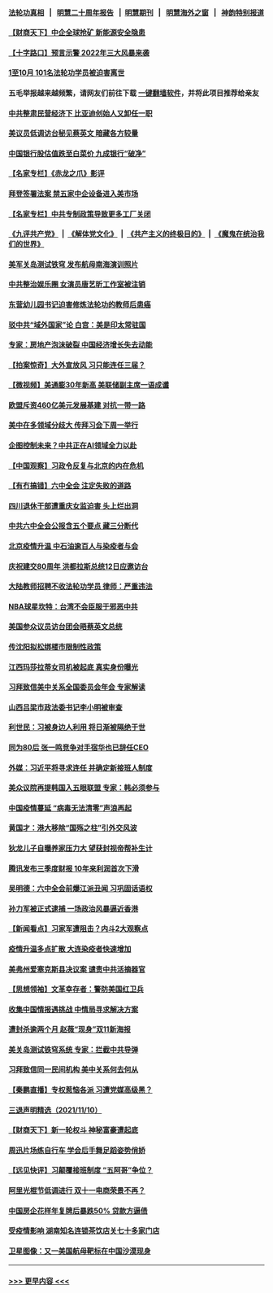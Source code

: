 #### [法轮功真相](https://github.com/gfw-breaker/truth/blob/master/README.md?t=0) &nbsp;&nbsp;|&nbsp;&nbsp; [明慧二十周年报告](https://github.com/gfw-breaker/mh-reports/blob/master/README.md?t=0) &nbsp;&nbsp;|&nbsp;&nbsp;[明慧期刊](https://github.com/gfw-breaker/mh-qikan) &nbsp;&nbsp;|&nbsp;&nbsp; [明慧海外之窗](https://github.com/gfw-breaker/mh-news/blob/master/README.md?t=0) &nbsp;&nbsp;|&nbsp;&nbsp; [神韵特别报道](https://github.com/gfw-breaker/mh-news/blob/master/shenyun.md?t=0)
#### [【财商天下】中企全球抢矿 新能源安全隐患](../pages/nsc413/n13370552.md?t=11120901) 
#### [【十字路口】预言示警 2022年三大风暴来袭](../pages/nsc413/n13370068.md?t=11120901) 
#### [1至10月 101名法轮功学员被迫害离世](../pages/nsc413/n13369752.md?t=11120901) 
#### 五毛举报越来越频繁，请网友们前往下载 [一键翻墙软件](https://github.com/gfw-breaker/ssr-accounts)，并将此项目推荐给亲友
#### [中共整肃民营经济下 比亚迪创始人又卸任一职](../pages/nsc413/n13370438.md?t=11120901) 
#### [美议员低调访台秘见蔡英文 暗藏各方较量](../pages/nsc413/n13370119.md?t=11120901) 
#### [中国银行股估值跌至白菜价 九成银行“破净”](../pages/nsc413/n13370511.md?t=11120901) 
#### [【名家专栏】《赤龙之爪》影评](../pages/nsc413/n13369685.md?t=11120901) 
#### [拜登签署法案 禁五家中企设备进入美市场](../pages/nsc413/n13370379.md?t=11120901) 
#### [【名家专栏】中共专制政策导致更多工厂关闭](../pages/nsc413/n13369707.md?t=11120901) 
#### [《九评共产党》](https://github.com/begood0513/9ping.md/blob/master/README.md) &nbsp;|&nbsp; [《解体党文化》](../../../../jtdwh.md/blob/master/README.md)  &nbsp;|&nbsp; [《共产主义的终极目的》](../../../../gczydzjmd.md/blob/master/README.md) &nbsp;|&nbsp; [《魔鬼在统治我们的世界》](../../../../mgztzwmdsj.md/blob/master/README.md) 
#### [美军关岛测试铁穹 发布航母南海演训照片](../pages/nsc413/n13370417.md?t=11120901) 
#### [中共整治娱乐圈 女演员唐艺昕工作室被注销](../pages/nsc413/n13370347.md?t=11120901) 
#### [东营幼儿园书记迫害修炼法轮功的教师后患癌](../pages/nsc413/n13365505.md?t=11120901) 
#### [驳中共“域外国家”论 白宫：美是印太常驻国](../pages/nsc413/n13370330.md?t=11120901) 
#### [专家：房地产泡沫破裂 中国经济增长失去动能](../pages/nsc413/n13370207.md?t=11120901) 
#### [【拍案惊奇】大外宣放风 习只能连任三届？](../pages/nsc413/n13369997.md?t=11120901) 
#### [【微视频】美通膨30年新高 美联储副主席一语成谶](../pages/nsc413/n13369768.md?t=11120901) 
#### [欧盟斥资460亿美元发展基建 对抗一带一路](../pages/nsc413/n13370048.md?t=11120901) 
#### [美中在多领域分歧大 传拜习会下周一举行](../pages/nsc413/n13370089.md?t=11120901) 
#### [企图控制未来？中共正在AI领域全力以赴](../pages/nsc413/n13369998.md?t=11120901) 
#### [【中国观察】习政令反复与北京的内在危机](../pages/nsc413/n13369238.md?t=11120901) 
#### [【有冇搞错】六中全会 注定失败的道路](../pages/nsc413/n13367982.md?t=11120901) 
#### [四川退休干部遭重庆女监迫害 头上烂出洞](../pages/nsc413/n13367312.md?t=11120901) 
#### [中共六中全会公报含五个要点 藏三分断代](../pages/nsc413/n13369584.md?t=11120901) 
#### [北京疫情升温 中石油逾百人与染疫者与会](../pages/nsc413/n13369273.md?t=11120901) 
#### [庆祝建交80周年 洪都拉斯总统12日应邀访台](../pages/nsc413/n13369362.md?t=11120901) 
#### [大陆教师招聘不收法轮功学员 律师：严重违法](../pages/nsc413/n13365839.md?t=11120901) 
#### [NBA球星坎特：台湾不会臣服于邪恶中共](../pages/nsc413/n13369401.md?t=11120901) 
#### [美国参众议员访台团会晤蔡英文总统](../pages/nsc413/n13368735.md?t=11120901) 
#### [传沈阳拟松绑楼市限制性政策](../pages/nsc413/n13369303.md?t=11120901) 
#### [江西玛莎拉蒂女司机被起底 真实身份曝光](../pages/nsc413/n13368832.md?t=11120901) 
#### [习拜致信美中关系全国委员会年会 专家解读](../pages/nsc413/n13368985.md?t=11120901) 
#### [山西吕梁市政法委书记李小明被审查](../pages/nsc413/n13368734.md?t=11120901) 
#### [利世民：习被身边人利用 将日渐被隔绝于世](../pages/nsc413/n13368596.md?t=11120901) 
#### [同为80后 张一鸣竞争对手宿华也已辞任CEO](../pages/nsc413/n13368501.md?t=11120901) 
#### [外媒：习近平将寻求连任 并确定新接班人制度](../pages/nsc413/n13368533.md?t=11120901) 
#### [美众议院再提韩国入五眼联盟 专家：韩必须参与](../pages/nsc413/n13368509.md?t=11120901) 
#### [中国疫情蔓延 “病毒无法清零”声浪再起](../pages/nsc413/n13368676.md?t=11120901) 
#### [黄国才：港大移除“国殇之柱”引外交风波](../pages/nsc413/n13368562.md?t=11120901) 
#### [狄龙儿子自曝养家压力大 望获封视帝帮补生计](../pages/nsc413/n13368315.md?t=11120901) 
#### [腾讯发布三季度财报 10年来利润首次下滑](../pages/nsc413/n13368361.md?t=11120901) 
#### [吴明德：六中全会前爆江派丑闻 习巩固话语权](../pages/nsc413/n13355557.md?t=11120901) 
#### [孙力军被正式逮捕 一场政治风暴逼近香港](../pages/nsc413/n13368556.md?t=11120901) 
#### [【新闻看点】习家军遭阻击？内斗2大观察点](../pages/nsc413/n13367737.md?t=11120901) 
#### [疫情升温多点扩散 大连染疫者快速增加](../pages/nsc413/n13368576.md?t=11120901) 
#### [美弗州爱塞克斯县决议案 谴责中共活摘器官](../pages/nsc413/n13320919.md?t=11120901) 
#### [【思想领袖】文革幸存者：警防美国红卫兵](../pages/nsc413/n13339289.md?t=11120901) 
#### [收集中国情报遇挑战 中情局寻求解决方案](../pages/nsc413/n13368212.md?t=11120901) 
#### [遭封杀逾两个月 赵薇“现身”双11新海报](../pages/nsc413/n13367964.md?t=11120901) 
#### [美关岛测试铁穹系统 专家：拦截中共导弹](../pages/nsc413/n13367609.md?t=11120901) 
#### [习拜致信同一民间机构 美中关系何去何从](../pages/nsc413/n13368086.md?t=11120901) 
#### [【秦鹏直播】专权惹恼各派 习遭党媒高级黑？](../pages/nsc413/n13368189.md?t=11120901) 
#### [三退声明精选（2021/11/10）](../pages/nsc413/n13368304.md?t=11120901) 
#### [【财商天下】新一轮权斗 神秘富豪遭起底](../pages/nsc413/n13368289.md?t=11120901) 
#### [周迅片场练自行车 学会后手舞足蹈姿势俏娇](../pages/nsc413/n13368093.md?t=11120901) 
#### [【远见快评】习颠覆接班制度 “五阿哥”争位？](../pages/nsc413/n13368144.md?t=11120901) 
#### [阿里光棍节低调进行 双十一电商荣景不再？](../pages/nsc413/n13367461.md?t=11120901) 
#### [中国房企花样年复牌后暴跌50% 贷款方逼债](../pages/nsc413/n13368008.md?t=11120901) 
#### [受疫情影响 湖南知名连锁茶饮店关七十多家门店](../pages/nsc413/n13368090.md?t=11120901) 
#### [卫星图像：又一美国航母靶标在中国沙漠现身](../pages/nsc413/n13367651.md?t=11120901) 

----
#### [ >>> 更早内容 <<< ](../indexes/nsc413-earlier.md)

